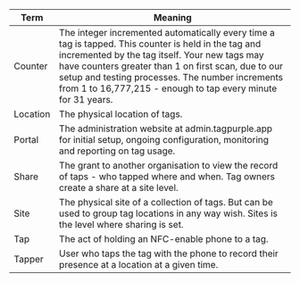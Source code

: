 | Term | Meaning |
|--------|------------|
| Counter | The integer incremented automatically every time a tag is tapped. This counter is held in the tag and incremented by the tag itself. Your new tags may have counters greater than 1 on first scan, due to our setup and testing processes. The number increments from 1 to 16,777,215 - enough to tap every minute for 31 years. |
| Location | The physical location of tags. |
| Portal| The administration website at admin.tagpurple.app for initial setup, ongoing configuration, monitoring and reporting on tag usage. |
| Share | The grant to another organisation to view the record of taps - who tapped where and when. Tag owners create a share at a site level. |
| Site     | The physical site of a collection of tags. But can be used to group tag locations in any way wish. Sites is the level where sharing is set. |
| Tap | The act of holding an NFC-enable phone to a tag. |
| Tapper | User who taps the tag with the phone to record their presence at a location at a given time. || Tap-in | Tap, and successfully record tapper's presence at location.  |


<!--stackedit_data:
eyJoaXN0b3J5IjpbLTIwMDkxODU0MzUsLTE3ODA1MTQwNzMsMT
k1NDcyMTg2MywxOTYzMDI3NDA3LC0xNDE5NTgxODIxLDE2MzU0
MDM2NDksLTEyMzMxNjkxODhdfQ==
-->